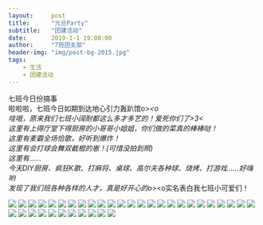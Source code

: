 ```yaml
---
layout:     post
title:      "元旦Party"
subtitle:   "团建活动"
date:       2019-1-1 19:00:00
author:     "7班团支部"
header-img: "img/post-bg-2015.jpg"
tags:
    - 生活
    - 团建活动
---
```



七班今日份搞事<br>
啦啦啦，七班今日如期到达地心引力轰趴馆o>_<o <br>
哇哦，原来我们七班小阔耐都这么多才多艺的！爱死你们了>3< <br>
这里有上得厅堂下得厨房的小哥哥小姐姐，你们做的菜真的棒棒哒！<br>
这里有麦霸全场恰歌，好听到爆炸！<br>
这里有会打球会舞双截棍的崽！(可惜没拍到照)<br>
这里有……<br>
今天DIY厨房、疯狂K歌、打麻将、桌球、高尔夫各种球、烧烤、打游戏……好嗨哟<br>
发现了我们班各种各样的人才，真是好开心的o>_<o实名表白我七班小可爱们！<br>
 
 ![](/img/in-post/post-party-07.jpeg)
 ![](/img/in-post/post-party-08.jpeg)
 ![](/img/in-post/post-party-09.jpeg)
 ![](/img/in-post/post-party-10.jpeg)
 ![](/img/in-post/post-party-11.jpeg)
 ![](/img/in-post/post-party-12.jpeg)
 ![](/img/in-post/post-party-13.jpeg)
 ![](/img/in-post/post-party-14.jpeg)
 ![](/img/in-post/post-party-15.jpeg)
 ![](/img/in-post/post-party-16.jpeg)
 ![](/img/in-post/post-party-17.jpeg)
 ![](/img/in-post/post-party-18.jpeg)
 ![](/img/in-post/post-party-19.jpeg)
 ![](/img/in-post/post-party-20.jpeg)
 ![](/img/in-post/post-party-21.jpeg)
 ![](/img/in-post/post-party-22.jpeg)
 ![](/img/in-post/post-party-23.jpeg)
 ![](/img/in-post/post-party-24.jpeg)
 ![](/img/in-post/post-party-25.jpeg)
 ![](/img/in-post/post-party-26.jpeg)
 ![](/img/in-post/post-party-27.jpeg)
 ![](/img/in-post/post-party-28.jpeg)
 ![](/img/in-post/post-party-29.jpeg)
 ![](/img/in-post/post-party-30.jpeg)
 ![](/img/in-post/post-party-31.jpeg)
 ![](/img/in-post/post-party-32.jpeg)
 ![](/img/in-post/post-party-33.jpeg)
 ![](/img/in-post/post-party-34.jpeg)
 ![](/img/in-post/post-party-35.jpeg)
 ![](/img/in-post/post-party-36.jpeg)
 ![](/img/in-post/post-party-37.jpeg)
 ![](/img/in-post/post-party-38.jpeg)
 ![](/img/in-post/post-party-39.jpeg)
 ![](/img/in-post/post-party-40.jpeg)
 ![](/img/in-post/post-party-41.jpeg)
 ![](/img/in-post/post-party-42.jpeg)